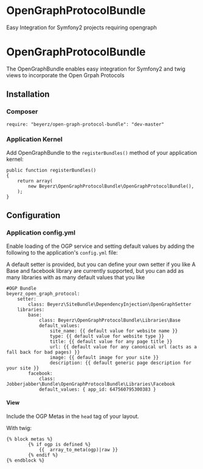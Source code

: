 OpenGraphProtocolBundle
=======================

Easy Integration for Symfony2 projects requiring opengraph

# OpenGraphProtocolBundle

The OpenGraphBundle enables easy integration for Symfony2 and twig views to incorporate the Open Grpah Protocols

## Installation

### Composer

    require: "beyerz/open-graph-protocol-bundle": "dev-master"

### Application Kernel

Add OpenGraphBundle to the `registerBundles()` method of your application kernel:

    public function registerBundles()
    {
        return array(
            new Beyerz\OpenGraphProtocolBundle\OpenGraphProtocolBundle(),
        );
    }

## Configuration

### Application config.yml

Enable loading of the OGP service and setting default values by adding the following to
the application's `config.yml` file:

A default setter is provided, but you can define your own setter if you like
A Base and facebook library are currently supported, but you can add as many libraries with as many default values
that you like

    #OGP Bundle
    beyerz_open_graph_protocol:
        setter:
            class: Beyerz\SiteBundle\DependencyInjection\OpenGraphSetter
        libraries:
            base:
                class: Beyerz\OpenGraphProtocolBundle\Libraries\Base
                default_values:
                    site_name: {{ default value for website name }}
                    type: {{ default value for website type }}
                    title: {{ default value for any page title }}
                    url: {{ default value for any canonical url (acts as a fall back for bad pages) }}
                    image: {{ default image for your site }}
                    description: {{ default generic page description for your site }}
            facebook:
                class: Jobberjabber\Bundle\OpenGraphProtocolBundle\Libraries\Facebook
                default_values: { app_id: 647560795300383 }

#### View

Include the OGP Metas in the `head` tag of your layout.

With twig:

    {% block metas %}
            {% if ogp is defined %}
            	{{  array_to_meta(ogp)|raw }}
        	{% endif %}
    {% endblock %}
